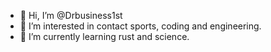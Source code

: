 - 👋 Hi, I’m @Drbusiness1st
- 👀 I’m interested in contact sports, coding and engineering.
- 🌱 I’m currently learning rust and science.

<!---
Drbusiness1st/Drbusiness1st is a ✨ special ✨ repository because its `README.md` (this file) appears on your GitHub profile.
You can click the Preview link to take a look at your changes.
--->
